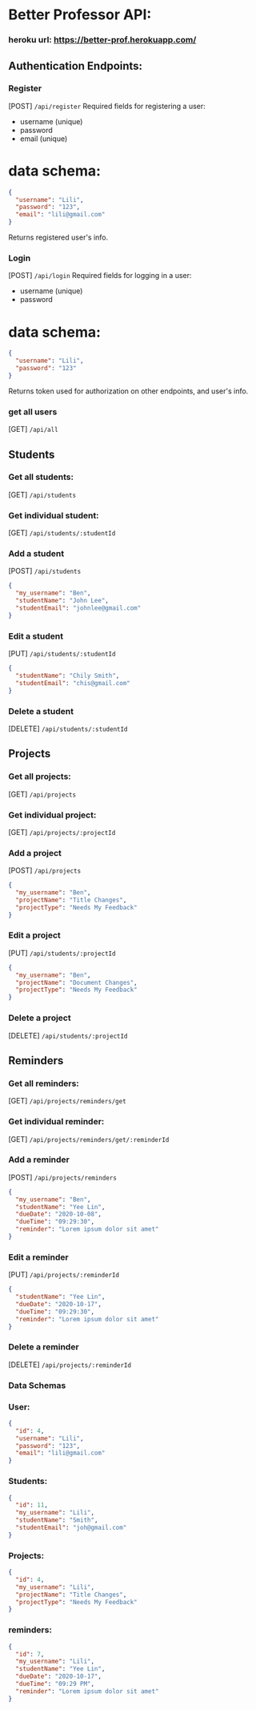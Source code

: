 # Better Professor API:

### heroku url: https://better-prof.herokuapp.com/

## Authentication Endpoints:

### Register

[POST] `/api/register`
Required fields for registering a user:

- username (unique)
- password
- email (unique)

# data schema:

```json
{
  "username": "Lili",
  "password": "123",
  "email": "lili@gmail.com"
}
```

Returns registered user's info.

### Login

[POST] `/api/login`
Required fields for logging in a user:

- username (unique)
- password

# data schema:

```json
{
  "username": "Lili",
  "password": "123"
}
```

Returns token used for authorization on other endpoints, and user's info.

### get all users

[GET] `/api/all`

## Students

### Get all students:

[GET] `/api/students`

### Get individual student:

[GET] `/api/students/:studentId`

### Add a student

[POST] `/api/students`

```json
{
  "my_username": "Ben",
  "studentName": "John Lee",
  "studentEmail": "johnlee@gmail.com"
}
```

### Edit a student

[PUT] `/api/students/:studentId`

```json
{
  "studentName": "Chily Smith",
  "studentEmail": "chis@gmail.com"
}
```

### Delete a student

[DELETE] `/api/students/:studentId`

## Projects

### Get all projects:

[GET] `/api/projects`

### Get individual project:

[GET] `/api/projects/:projectId`

### Add a project

[POST] `/api/projects`

```json
{
  "my_username": "Ben",
  "projectName": "Title Changes",
  "projectType": "Needs My Feedback"
}
```

### Edit a project

[PUT] `/api/students/:projectId`

```json
{
  "my_username": "Ben",
  "projectName": "Document Changes",
  "projectType": "Needs My Feedback"
}
```

### Delete a project

[DELETE] `/api/students/:projectId`

## Reminders

### Get all reminders:

[GET] `/api/projects/reminders/get`

### Get individual reminder:

[GET] `/api/projects/reminders/get/:reminderId`

### Add a reminder

[POST] `/api/projects/reminders`

```json
{
  "my_username": "Ben",
  "studentName": "Yee Lin",
  "dueDate": "2020-10-08",
  "dueTime": "09:29:30",
  "reminder": "Lorem ipsum dolor sit amet"
}
```

### Edit a reminder

[PUT] `/api/projects/:reminderId`

```json
{
  "studentName": "Yee Lin",
  "dueDate": "2020-10-17",
  "dueTime": "09:29:30",
  "reminder": "Lorem ipsum dolor sit amet"
}
```

### Delete a reminder

[DELETE] `/api/projects/:reminderId`

### Data Schemas

### User:

```json
{
  "id": 4,
  "username": "Lili",
  "password": "123",
  "email": "lili@gmail.com"
}
```

### Students:

```json
{
  "id": 11,
  "my_username": "Lili",
  "studentName": "Smith",
  "studentEmail": "joh@gmail.com"
}
```

### Projects:

```json
{
  "id": 4,
  "my_username": "Lili",
  "projectName": "Title Changes",
  "projectType": "Needs My Feedback"
}
```

### reminders:

```json
{
  "id": 7,
  "my_username": "Lili",
  "studentName": "Yee Lin",
  "dueDate": "2020-10-17",
  "dueTime": "09:29 PM",
  "reminder": "Lorem ipsum dolor sit amet"
}
```

